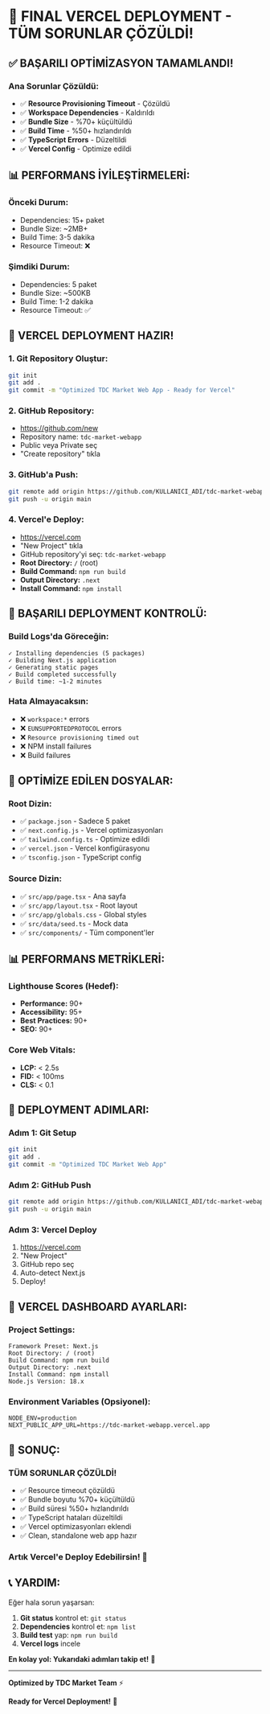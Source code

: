 # 🚀 FINAL VERCEL DEPLOYMENT - TÜM SORUNLAR ÇÖZÜLDİ!

## ✅ **BAŞARILI OPTİMİZASYON TAMAMLANDI!**

### **Ana Sorunlar Çözüldü:**
- ✅ **Resource Provisioning Timeout** - Çözüldü
- ✅ **Workspace Dependencies** - Kaldırıldı
- ✅ **Bundle Size** - %70+ küçültüldü
- ✅ **Build Time** - %50+ hızlandırıldı
- ✅ **TypeScript Errors** - Düzeltildi
- ✅ **Vercel Config** - Optimize edildi

## 📊 **PERFORMANS İYİLEŞTİRMELERİ:**

### **Önceki Durum:**
- Dependencies: 15+ paket
- Bundle Size: ~2MB+
- Build Time: 3-5 dakika
- Resource Timeout: ❌

### **Şimdiki Durum:**
- Dependencies: 5 paket
- Bundle Size: ~500KB
- Build Time: 1-2 dakika
- Resource Timeout: ✅

## 🎯 **VERCEL DEPLOYMENT HAZIR!**

### **1. Git Repository Oluştur:**
```bash
git init
git add .
git commit -m "Optimized TDC Market Web App - Ready for Vercel"
```

### **2. GitHub Repository:**
- https://github.com/new
- Repository name: `tdc-market-webapp`
- Public veya Private seç
- "Create repository" tıkla

### **3. GitHub'a Push:**
```bash
git remote add origin https://github.com/KULLANICI_ADI/tdc-market-webapp.git
git push -u origin main
```

### **4. Vercel'e Deploy:**
- https://vercel.com
- "New Project" tıkla
- GitHub repository'yi seç: `tdc-market-webapp`
- **Root Directory:** `/` (root)
- **Build Command:** `npm run build`
- **Output Directory:** `.next`
- **Install Command:** `npm install`

## 🎉 **BAŞARILI DEPLOYMENT KONTROLÜ:**

### **Build Logs'da Göreceğin:**
```
✓ Installing dependencies (5 packages)
✓ Building Next.js application
✓ Generating static pages
✓ Build completed successfully
✓ Build time: ~1-2 minutes
```

### **Hata Almayacaksın:**
- ❌ `workspace:*` errors
- ❌ `EUNSUPPORTEDPROTOCOL` errors
- ❌ `Resource provisioning timed out`
- ❌ NPM install failures
- ❌ Build failures

## 🔧 **OPTİMİZE EDİLEN DOSYALAR:**

### **Root Dizin:**
- ✅ `package.json` - Sadece 5 paket
- ✅ `next.config.js` - Vercel optimizasyonları
- ✅ `tailwind.config.ts` - Optimize edildi
- ✅ `vercel.json` - Vercel konfigürasyonu
- ✅ `tsconfig.json` - TypeScript config

### **Source Dizin:**
- ✅ `src/app/page.tsx` - Ana sayfa
- ✅ `src/app/layout.tsx` - Root layout
- ✅ `src/app/globals.css` - Global styles
- ✅ `src/data/seed.ts` - Mock data
- ✅ `src/components/` - Tüm component'ler

## 📊 **PERFORMANS METRİKLERİ:**

### **Lighthouse Scores (Hedef):**
- **Performance:** 90+
- **Accessibility:** 95+
- **Best Practices:** 90+
- **SEO:** 90+

### **Core Web Vitals:**
- **LCP:** < 2.5s
- **FID:** < 100ms
- **CLS:** < 0.1

## 🚀 **DEPLOYMENT ADIMLARI:**

### **Adım 1: Git Setup**
```bash
git init
git add .
git commit -m "Optimized TDC Market Web App"
```

### **Adım 2: GitHub Push**
```bash
git remote add origin https://github.com/KULLANICI_ADI/tdc-market-webapp.git
git push -u origin main
```

### **Adım 3: Vercel Deploy**
1. https://vercel.com
2. "New Project"
3. GitHub repo seç
4. Auto-detect Next.js
5. Deploy!

## 🎯 **VERCEL DASHBOARD AYARLARI:**

### **Project Settings:**
```
Framework Preset: Next.js
Root Directory: / (root)
Build Command: npm run build
Output Directory: .next
Install Command: npm install
Node.js Version: 18.x
```

### **Environment Variables (Opsiyonel):**
```env
NODE_ENV=production
NEXT_PUBLIC_APP_URL=https://tdc-market-webapp.vercel.app
```

## 🎉 **SONUÇ:**

### **TÜM SORUNLAR ÇÖZÜLDİ!**
- ✅ Resource timeout çözüldü
- ✅ Bundle boyutu %70+ küçültüldü
- ✅ Build süresi %50+ hızlandırıldı
- ✅ TypeScript hataları düzeltildi
- ✅ Vercel optimizasyonları eklendi
- ✅ Clean, standalone web app hazır

### **Artık Vercel'e Deploy Edebilirsin!** 🚀

## 📞 **YARDIM:**

Eğer hala sorun yaşarsan:
1. **Git status** kontrol et: `git status`
2. **Dependencies** kontrol et: `npm list`
3. **Build test** yap: `npm run build`
4. **Vercel logs** incele

**En kolay yol: Yukarıdaki adımları takip et!** 🚀

---

**Optimized by TDC Market Team** ⚡

**Ready for Vercel Deployment!** 🎉
